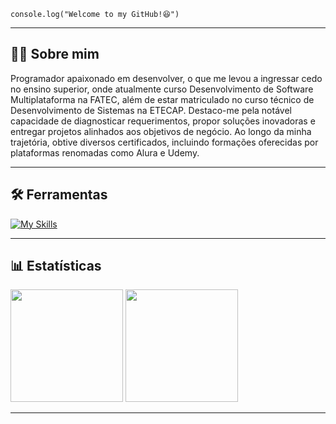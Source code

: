 <code>console.log("Welcome to my GitHub!😆")</code>
<hr>

## 👨‍💻 Sobre mim
<p>Programador apaixonado em desenvolver, o que me levou a ingressar cedo no ensino superior, onde atualmente curso Desenvolvimento de Software Multiplataforma na FATEC, além de estar matriculado no curso técnico de Desenvolvimento de Sistemas na ETECAP. Destaco-me pela notável capacidade de diagnosticar requerimentos, propor soluções inovadoras e entregar projetos alinhados aos objetivos de negócio. Ao longo da minha trajetória, obtive diversos certificados, incluindo formações oferecidas por plataformas renomadas como Alura e Udemy.</p>

---

## 🛠 Ferramentas

[![My Skills](https://skillicons.dev/icons?i=javascript,typescript,react,next,nodejs,express,html,css,tailwind,mysql,sqlite,php,git)](https://skillicons.dev)

---

## 📊 Estatísticas

<div align="start">
<img height="180em" src="https://github-readme-streak-stats.herokuapp.com/?user=GuillhermeHenrique&theme=transparent" />
<img height="180em" src="https://github-readme-stats.vercel.app/api/top-langs/?username=GuillhermeHenrique&layout=compact&theme=transparent&card_width=320" />
</div>

---
